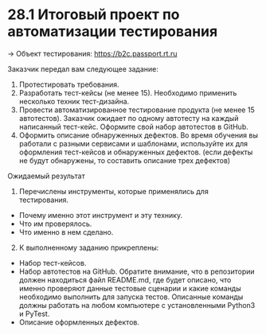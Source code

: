 # 28.1 Итоговый проект по автоматизации тестирования

→ Объект тестирования: https://b2c.passport.rt.ru

Заказчик передал вам следующее задание:

1) Протестировать требования.
2) Разработать тест-кейсы (не менее 15). Необходимо применить несколько техник тест-дизайна.
3) Провести автоматизированное тестирование продукта (не менее 15 автотестов). Заказчик ожидает по одному автотесту на каждый написанный тест-кейс. Оформите свой набор автотестов в GitHub.
4) Оформить описание обнаруженных дефектов. Во время обучения вы работали с разными сервисами и шаблонами, используйте их для оформления тест-кейсов и обнаруженных дефектов. (если дефекты не будут обнаружены, то составить описание трех дефектов)

Ожидаемый результат

1) Перечислены инструменты, которые применялись для тестирования.

* Почему именно этот инструмент и эту технику.
* Что им проверялось.
* Что именно в нем сделано.

2) К выполненному заданию прикреплены:

* Набор тест-кейсов.
* Набор автотестов на GitHub. Обратите внимание, что в репозитории должен находиться файл README.md, где будет описано, что именно проверяют данные тестовые сценарии и какие команды необходимо выполнить для запуска тестов. Описанные команды должны работать на любом компьютере с установленными Python3 и PyTest.
* Описание оформленных дефектов.
